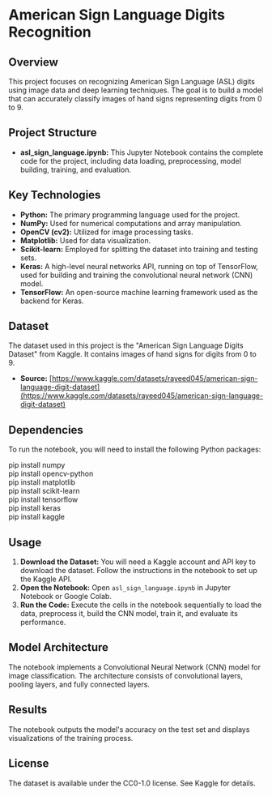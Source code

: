 # American Sign Language Digits Recognition

## Overview

This project focuses on recognizing American Sign Language (ASL) digits using image data and deep learning techniques. The goal is to build a model that can accurately classify images of hand signs representing digits from 0 to 9.

## Project Structure

*   **asl\_sign\_language.ipynb:** This Jupyter Notebook contains the complete code for the project, including data loading, preprocessing, model building, training, and evaluation.

## Key Technologies

*   **Python:** The primary programming language used for the project.
*   **NumPy:** Used for numerical computations and array manipulation.
*   **OpenCV (cv2):** Utilized for image processing tasks.
*   **Matplotlib:** Used for data visualization.
*   **Scikit-learn:** Employed for splitting the dataset into training and testing sets.
*   **Keras:** A high-level neural networks API, running on top of TensorFlow, used for building and training the convolutional neural network (CNN) model.
*   **TensorFlow:** An open-source machine learning framework used as the backend for Keras.

## Dataset

The dataset used in this project is the "American Sign Language Digits Dataset" from Kaggle. It contains images of hand signs for digits from 0 to 9.

*   **Source:** [https://www.kaggle.com/datasets/rayeed045/american-sign-language-digit-dataset](https://www.kaggle.com/datasets/rayeed045/american-sign-language-digit-dataset)

## Dependencies

To run the notebook, you will need to install the following Python packages:

pip install numpy <br>
pip install opencv-python <br>
pip install matplotlib <br>
pip install scikit-learn <br>
pip install tensorflow <br>
pip install keras <br>
pip install kaggle <br>


## Usage

1.  **Download the Dataset:**  You will need a Kaggle account and API key to download the dataset.  Follow the instructions in the notebook to set up the Kaggle API.
2.  **Open the Notebook:** Open `asl_sign_language.ipynb` in Jupyter Notebook or Google Colab.
3.  **Run the Code:** Execute the cells in the notebook sequentially to load the data, preprocess it, build the CNN model, train it, and evaluate its performance.

## Model Architecture

The notebook implements a Convolutional Neural Network (CNN) model for image classification. The architecture consists of convolutional layers, pooling layers, and fully connected layers.

## Results

The notebook outputs the model's accuracy on the test set and displays visualizations of the training process.

## License

The dataset is available under the CC0-1.0 license. See Kaggle for details.

